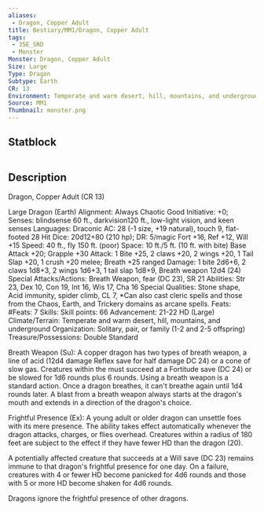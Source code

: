 ```yaml
---
aliases:
 - Dragon, Copper Adult
title: Bestiary/MM1/Dragon, Copper Adult
tags:
 - 35E_SRD
 - Monster
Monster: Dragon, Copper Adult
Size: Large
Type: Dragon
Subtype: Earth
CR: 13
Environment: Temperate and warm desert, hill, mountains, and underground
Source: MM1
Thumbnail: monster.png
---
```


## Statblock

```statblock
```

## Description


Dragon, Copper Adult (CR 13)

Large Dragon (Earth)
Alignment: Always Chaotic Good
Initiative: +0; Senses: blindsense 60 ft., darkvision120 ft., low-light vision, and keen senses
Languages: Draconic
AC: 28 (-1 size, +19 natural), touch 9, flat-footed 28
Hit Dice: 20d12+80 (210 hp); DR: 5/magic
Fort +16, Ref +12, Will +15 Speed: 40 ft., fly 150 ft. (poor)
Space: 10 ft./5 ft. (10 ft. with bite)
Base Attack +20; Grapple +30
Attack: 1 Bite +25, 2 claws +20, 2 wings +20, 1 Tail Slap +20, 1 crush +20 melee; Breath +25 ranged
Damage: 1 bite 2d6+6, 2 claws 1d8+3, 2 wings 1d6+3, 1 tail slap 1d8+9, Breath weapon 12d4 (24)
Special Attacks/Actions: Breath Weapon, fear (DC 23), SR 21 Abilities: Str 23, Dex 10, Con 19, Int 16, Wis 17, Cha 16
Special Qualities: Stone shape, Acid immunity, spider climb, CL 7, *Can also cast cleric spells and those from the Chaos, Earth, and Trickery domains as arcane spells.
Feats: #Feats: 7
Skills: Skill points: 66
Advancement: 21-22 HD (Large) Climate/Terrain: Temperate and warm desert, hill, mountains, and underground
Organization: Solitary, pair, or family (1-2 and 2-5 offspring)
Treasure/Possessions: Double Standard



Breath Weapon (Su): A copper dragon has two types of breath weapon, a line of acid (12d4 damage Reflex save for half damage DC 24) or a cone of slow gas. Creatures within the must succeed at a Fortitude save (DC 24) or be slowed for 1d6 rounds plus 6 rounds. Using a breath weapon is a standard action. Once a dragon breathes, it can't breathe again until 1d4 rounds later. A blast from a breath weapon always starts at the dragon's mouth and extends in a direction of the dragon's choice.

Frightful Presence (Ex): A young adult or older dragon can unsettle foes with its mere presence. The ability takes effect automatically whenever the dragon attacks, charges, or flies overhead. Creatures within a radius of 180 feet are subject to the effect if they have fewer HD than the dragon (20).

A potentially affected creature that succeeds at a Will save (DC 23) remains immune to that dragon's frightful presence for one day. On a failure, creatures with 4 or fewer HD become panicked for 4d6 rounds and those with 5 or more HD become shaken for 4d6 rounds.

Dragons ignore the frightful presence of other dragons.